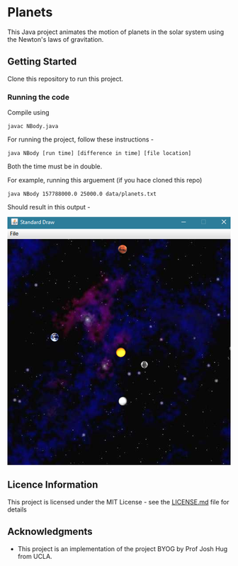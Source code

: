 # Planets

This Java project animates the motion of planets in the solar system using the Newton's laws of gravitation.

## Getting Started

Clone this repository to run this project.

### Running the code

Compile using

```
javac NBody.java
```

For running the project, follow these instructions -

```
java NBody [run time] [difference in time] [file location]
```

Both the time must be in double.

For example, running this arguement (if you hace cloned this repo)

```
java NBody 157788000.0 25000.0 data/planets.txt
```

Should result in this output - 

![Sample Shot](https://github.com/paradox-hunter/Planets/blob/master/Sample_shot.png)

## Licence Information

This project is licensed under the MIT License - see the [LICENSE.md](LICENSE.md) file for details

## Acknowledgments

* This project is an implementation of the project BYOG by Prof Josh Hug from UCLA.

